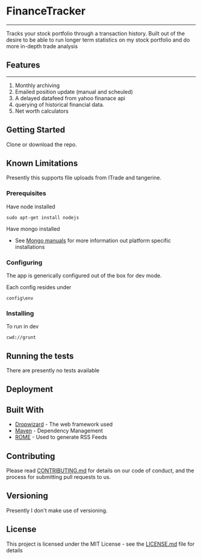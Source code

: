 # FinanceTracker
---
Tracks your stock portfolio through a transaction history. Built out of the desire to be able to run longer term statistics on my stock portfolio and do more in-depth trade analysis

## Features 
---
1. Monthly archiving 
2. Emailed position update (manual and scheuled)
3. A delayed datafeed from yahoo finanace api 
4. querying of historical financial data. 
5. Net worth calculators 

## Getting Started

Clone or download the repo.  

## Known Limitations

Presently this supports file uploads from ITrade and tangerine. 

### Prerequisites

Have node installed 

```
sudo apt-get install nodejs
```

Have mongo installed 
* See [Mongo manuals](https://docs.mongodb.com/manual/administration/install-community/) for more information out platform specific installations 

### Configuring

The app is generically configured out of the box for dev mode. 

Each config resides under 
```
config\env
```

### Installing

To run in dev 

```
cwd://grunt 
```

## Running the tests

There are presently no tests available

## Deployment



## Built With

* [Dropwizard](http://www.dropwizard.io/1.0.2/docs/) - The web framework used
* [Maven](https://maven.apache.org/) - Dependency Management
* [ROME](https://rometools.github.io/rome/) - Used to generate RSS Feeds

## Contributing

Please read [CONTRIBUTING.md](CONTRIBUTING.md) for details on our code of conduct, and the process for submitting pull requests to us.

## Versioning

Presently I don't make use of versioning.

## License

This project is licensed under the MIT License - see the [LICENSE.md](LICENSE.md) file for details
